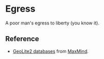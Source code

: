 Egress
======

A poor man's egress to liberty (you know it).

Reference
---------

* [GeoLite2 databases](http://dev.maxmind.com/geoip/geoip2/geolite2/) from
[MaxMind](http://www.maxmind.com).
